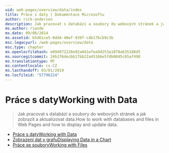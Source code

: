 ```yaml
---
uid: web-pages/overview/data/index
title: Práce s daty | Dokumentace Microsoftu
author: rick-anderson
description: Jak pracovat s databází a soubory do webových stránek a jak zobrazit a aktualizovat data.
ms.author: riande
ms.date: 09/08/2014
ms.assetid: b5d61ce5-0dd4-40ef-939f-c4b17bcb9c3b
msc.legacyurl: /web-pages/overview/data
msc.type: chapter
ms.openlocfilehash: e09d972228e92a041efea94253a1078a635188d5
ms.sourcegitcommit: 24b1f6decbb17bb22a45166e5fdb0845c65af498
ms.translationtype: MT
ms.contentlocale: cs-CZ
ms.lasthandoff: 03/01/2019
ms.locfileid: "57796224"
---
```

<a name="working-with-data"></a><span data-ttu-id="76bb1-103">Práce s daty</span><span class="sxs-lookup"><span data-stu-id="76bb1-103">Working with Data</span></span>
====================
> <span data-ttu-id="76bb1-104">Jak pracovat s databází a soubory do webových stránek a jak zobrazit a aktualizovat data.</span><span class="sxs-lookup"><span data-stu-id="76bb1-104">How to work with databases and files in Web Pages and how to display and update data.</span></span>


- [<span data-ttu-id="76bb1-105">Práce s daty</span><span class="sxs-lookup"><span data-stu-id="76bb1-105">Working with Data</span></span>](5-working-with-data.md)
- [<span data-ttu-id="76bb1-106">Zobrazení dat v grafu</span><span class="sxs-lookup"><span data-stu-id="76bb1-106">Displaying Data in a Chart</span></span>](7-displaying-data-in-a-chart.md)
- [<span data-ttu-id="76bb1-107">Práce se soubory</span><span class="sxs-lookup"><span data-stu-id="76bb1-107">Working with Files</span></span>](working-with-files.md)
